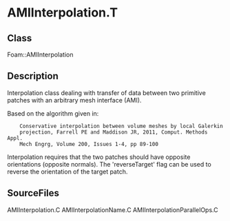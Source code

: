 # AMIInterpolation.T 
## Class
Foam::AMIInterpolation

## Description
Interpolation class dealing with transfer of data between two
primitive patches with an arbitrary mesh interface (AMI).

Based on the algorithm given in:

        Conservative interpolation between volume meshes by local Galerkin
        projection, Farrell PE and Maddison JR, 2011, Comput. Methods Appl.
        Mech Engrg, Volume 200, Issues 1-4, pp 89-100

Interpolation requires that the two patches should have opposite
orientations (opposite normals).  The 'reverseTarget' flag can be used to
reverse the orientation of the target patch.


## SourceFiles
AMIInterpolation.C
AMIInterpolationName.C
AMIInterpolationParallelOps.C

